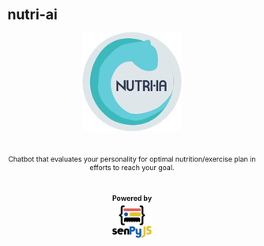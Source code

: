 # nutri-ai
<p align="center"><img src="logo.png" width="200"></p>
<br>
<p align="center">Chatbot that evaluates your personality for optimal nutrition/exercise plan in efforts to reach your goal.</p>
<br>
<p align="center"><b>Powered by</b><br><img src="senPyJS.png" width="80"></p>
